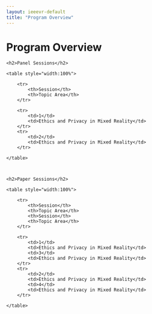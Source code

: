 ```yaml
---
layout: ieeevr-default
title: "Program Overview"
---
```


<style>
table, th, td {
  border: 1px solid black;
  border-collapse: collapse;
}
</style>

<div>
    <h1>Program Overview</h1>
    
    
    <h2>Panel Sessions</h2>
    
    <table style="width:100%">
    
        <tr>
            <th>Session</th>
            <th>Topic Area</th>
        </tr>
        
        <tr>
            <td>1</td>
            <td>Ethics and Privacy in Mixed Reality</td>
        </tr>
        <tr>
            <td>2</td>
            <td>Ethics and Privacy in Mixed Reality</td>
        </tr>
    
    </table>
    
    
    
    <h2>Paper Sessions</h2>
    
    <table style="width:100%">
    
        <tr>
            <th>Session</th>
            <th>Topic Area</th>
            <th>Session</th>
            <th>Topic Area</th>
        </tr>
        
        <tr>
            <td>1</td>
            <td>Ethics and Privacy in Mixed Reality</td>
            <td>3</td>
            <td>Ethics and Privacy in Mixed Reality</td>
        </tr>
        <tr>
            <td>2</td>
            <td>Ethics and Privacy in Mixed Reality</td>
            <td>4</td>
            <td>Ethics and Privacy in Mixed Reality</td>
        </tr>
    
    </table>



</div>